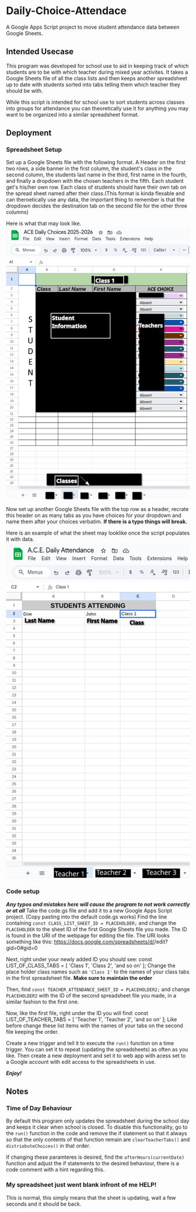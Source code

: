 # Daily-Choice-Attendace
A Google Apps Script project to move student attendance data between Google Sheets.

## Intended Usecase
This program was developed for school use to aid in keeping track of which students are to be with which teacher during mixed year activites. It takes a Google Sheets file of all the class lists and then keeps another spreadsheet up to date with students sorted into tabs telling them which teacher they should be with.

While this script is intended for school use to sort students across classes into groups for attendance you can theoretically use it for anything you may want to be organized into a similar spreadsheet format.

## Deployment

### Spreadsheet Setup

Set up a Google Sheets file with the following format. A Header on the first two rows, a side banner in the first column, the student's class in the second column, the students last name in the third, first name in the fourth, and finally a dropdown with the chosen teachers in the fifth. Each student get's his/her own row. Each class of students should have their own tab on the spread sheet named after their class.(This format is kinda flexable and can theroetically use any data, the important thing to remember is that the dropdown decides the destination tab on the second file for the other three columns)

Here is what that may look like.
![Sample class list sheet](/markdownAssets/ClassSpreadsheetEX.png)

Now set up another Google Sheets file with the top row as a header, recrate this header on as many tabs as you have choices for your dropdown and name them after your choices verbatim. **If there is a typo things will break.** 

Here is an example of what the sheet may looklike once the script populates it with data.
![Sample Attendance list sheet](/markdownAssets/TeacherSpreadsheetEX.png)

### Code setup
***Any typos and mistakes here will cause the program to not work correctly or at all***
Take the code.gs file and add it to a new Google Apps Script project. (Copy pasting into the default code.gs works) Find the line containing `const CLASS_LIST_SHEET_ID = PLACEHOLDER;` and change the `PLACEHOLDER` to the sheet ID of the first Google Sheets file you made. The ID is found in the URI of the webpage for editing the file. The URI looks something like this: https://docs.google.com/spreadsheets/d/<YOUR ID HERE>/edit?gid=0#gid=0 

Next, right under your newly added ID you should see:
    const LIST_OF_CLASS_TABS = [
        'Class 1',
        'Class 2',
        'and so on'
    ];
Change the place holder class names such as `'Class 1'` to the names of your class tabs in the first spreadsheet file. **Make sure to maintain the order**

Then, find `const TEACHER_ATTENDANCE_SHEET_ID = PLACEHOLDER2;` and change `PLACEHOLDER2` with the ID of the second spreadsheet file you made, in a similar fashion to the first one. 

Now, like the first file, right under the ID you will find:
    const LIST_OF_TEACHER_TABS = [
        'Teacher 1',
        'Teacher 2',
        'and so on'
    ];
Like before change these list items with the names of your tabs on the second file keeping the order.

Create a new trigger and tell it to execute the `run()` function on a time trigger. You can set it to repeat (updating the spreadsheets) as often as you like. Then create a new deployment and set it to web app with acess set to a Google account with edit access to the spreadsheets in use.

***Enjoy!***

## Notes

### Time of Day Behaviour
By default this program only updates the spreadsheet during the school day and keeps it clear when school is closed. To disable this functionality, go to the `run()` function in the code and remove the if statement so that it always so that the only contents of that function remain are `clearTeacherTabs()` and `distriobuteChoices()` in that order.

If changing these paramteres is desired, find the `afterHours(currentDate)` function and adjust the if statements to the desired behaviour, there is a code comment with a hint regarding this.

### My spreadsheet just went blank infront of me HELP!
This is normal, this simply means that the sheet is updating, wait a few seconds and it should be back.